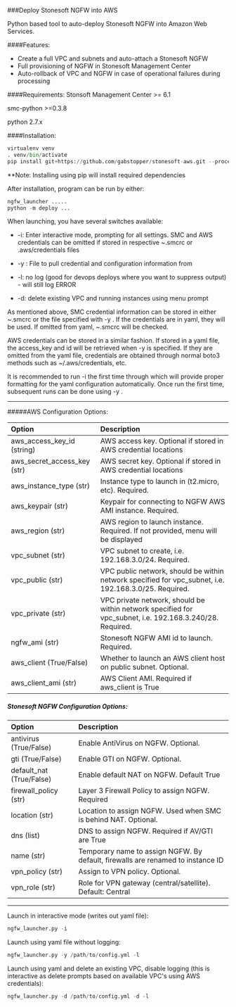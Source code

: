 ###Deploy Stonesoft NGFW into AWS

Python based tool to auto-deploy Stonesoft NGFW into Amazon Web Services.

####Features:
* Create a full VPC and subnets and auto-attach a Stonesoft NGFW
* Full provisioning of NGFW in Stonesoft Management Center
* Auto-rollback of VPC and NGFW in case of operational failures during processing

####Requirements:
Stonsoft Management Center >= 6.1

smc-python >=0.3.8

python 2.7.x

####Installation:

```python
virtualenv venv
. venv/bin/activate
pip install git+https://github.com/gabstopper/stonesoft-aws.git --process-dependency-links
```

**Note: Installing using pip will install required dependencies

After installation, program can be run by either:

```python
ngfw_launcher .....
python -m deploy ...
```

When launching, you have several switches available:

+ -i: Enter interactive mode, prompting for all settings. SMC and AWS credentials can be omitted if stored in respective ~.smcrc or .aws/credentials files

+ -y <yaml file>: File to pull credential and configuration information from

+ -l: no log (good for devops deploys where you want to suppress output) - will still log ERROR

+ -d: delete existing VPC and running instances using menu prompt

As mentioned above, SMC credential information can be stored in either ~.smcrc or the file specified with -y <yaml file>. If the
credentials are in yaml, they will be used. If omitted from yaml, ~.smcrc will be checked. 

AWS credentials can be stored in a similar fashion. If stored in a yaml file, the access_key and id will be retrieved when 
-y <yaml file> is specified. If they are omitted from the yaml file, credentials are obtained through normal boto3 methods
such as ~/.aws/credentials, etc.

It is recommended to run -i <interactive mode> the first time through which will provide proper formatting for the 
yaml configuration automatically. Once run the first time, subsequent runs can be done using -y <yaml>.
___


#####AWS Configuration Options:

| Option | Description |
| :------| :-----------|
| aws_access_key_id (string)| AWS access key. Optional if stored in AWS credential locations |
| aws_secret_access_key (str)| AWS secret key. Optional if stored in AWS credential locations |
| aws_instance_type (str)| Instance type to launch in (t2.micro, etc). Required. |
| aws_keypair (str)| Keypair for connecting to NGFW AWS AMI instance. Required. |
| aws_region (str)| AWS region to launch instance. Required. If not provided, menu will be displayed|
| vpc_subnet (str)| VPC subnet to create, i.e. 192.168.3.0/24. Required. |
| vpc_public (str)| VPC public network, should be within network specified for vpc_subnet, i.e. 192.168.3.0/25. Required.|
| vpc_private (str)| VPC private network, should be within network specified for vpc_subnet, i.e. 192.168.3.240/28. Required.|
| ngfw_ami (str) | Stonesoft NGFW AMI id to launch. Required. |
| aws_client (True/False)| Whether to launch an AWS client host on public subnet. Optional. |
| aws_client_ami (str)| AWS Client AMI. Required if aws_client is True |


##### Stonesoft NGFW Configuration Options:

| Option | Description |
| :------| :-----------|
|antivirus (True/False)| Enable AntiVirus on NGFW. Optional.|
|gti (True/False)| Enable GTI on NGFW. Optional.|
|default_nat (True/False)| Enable default NAT on NGFW. Default True|
|firewall_policy (str) | Layer 3 Firewall Policy to assign NGFW. Required|
|location (str)| Location to assign NGFW. Used when SMC is behind NAT. Optional.|
|dns (list)| DNS to assign NGFW. Required if AV/GTI are True|
|name (str)|Temporary name to assign NGFW. By default, firewalls are renamed to instance ID|
|vpn_policy (str)|Assign to VPN policy. Optional.|
|vpn_role (str)|Role for VPN gateway (central/satellite). Default: Central|

___

Launch in interactive mode (writes out yaml file):

```python
ngfw_launcher.py -i
```

Launch using yaml file without logging:

```python
ngfw_launcher.py -y /path/to/config.yml -l
```

Launch using yaml and delete an existing VPC, disable logging (this is interactive as delete prompts based on available VPC's using AWS credentials):

```python
ngfw_launcher.py -d /path/to/config.yml -d -l
```


